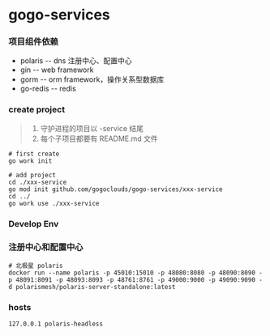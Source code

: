 # gogo-services

### 项目组件依赖

- polaris -- dns 注册中心、配置中心
- gin -- web framework
- gorm -- orm framework，操作关系型数据库
- go-redis -- redis

### create project

> 1. 守护进程的项目以 -service 结尾
> 2. 每个子项目都要有 README.md 文件

```shell
# first create
go work init
```

```shell
# add project
cd ./xxx-service
go mod init github.com/gogoclouds/gogo-services/xxx-service
cd ../
go work use ./xxx-service
```

### Develop Env

### 注册中心和配置中心

```shell
# 北极星 polaris
docker run --name polaris -p 45010:15010 -p 48080:8080 -p 48090:8090 -p 48091:8091 -p 48093:8093 -p 48761:8761 -p 49000:9000 -p 49090:9090 -d polarismesh/polaris-server-standalone:latest
```

### hosts

```shell
127.0.0.1 polaris-headless
```
